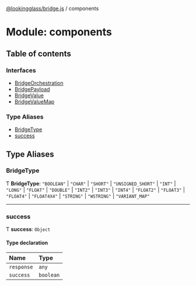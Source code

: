 [@lookingglass/bridge.js](../README.md) / components

# Module: components

## Table of contents

### Interfaces

- [BridgeOrchestration](../interfaces/components.BridgeOrchestration.md)
- [BridgePayload](../interfaces/components.BridgePayload.md)
- [BridgeValue](../interfaces/components.BridgeValue.md)
- [BridgeValueMap](../interfaces/components.BridgeValueMap.md)

### Type Aliases

- [BridgeType](components.md#bridgetype)
- [success](components.md#success)

## Type Aliases

### BridgeType

Ƭ **BridgeType**: ``"BOOLEAN"`` \| ``"CHAR"`` \| ``"SHORT"`` \| ``"UNSIGNED_SHORT"`` \| ``"INT"`` \| ``"LONG"`` \| ``"FLOAT"`` \| ``"DOUBLE"`` \| ``"INT2"`` \| ``"INT3"`` \| ``"INT4"`` \| ``"FLOAT2"`` \| ``"FLOAT3"`` \| ``"FLOAT4"`` \| ``"FLOAT4X4"`` \| ``"STRING"`` \| ``"WSTRING"`` \| ``"VARIANT_MAP"``

___

### success

Ƭ **success**: `Object`

#### Type declaration

| Name | Type |
| :------ | :------ |
| `response` | `any` |
| `success` | `boolean` |
